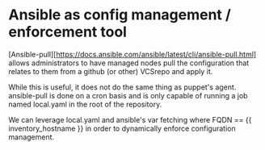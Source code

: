 # Ansible as config management / enforcement tool

[Ansible-pull][https://docs.ansible.com/ansible/latest/cli/ansible-pull.html] allows administrators to have managed nodes pull the configuration that relates to them from a github (or other) VCSrepo and apply it.

While this is useful, it does not do the same thing as puppet's agent. ansible-pull is done on a cron basis and is only capable of running a job named local.yaml in the root of the repository.

We can leverage local.yaml and ansible's var fetching where FQDN == {{ inventory_hostname }} in order to dynamically enforce configuration management.

